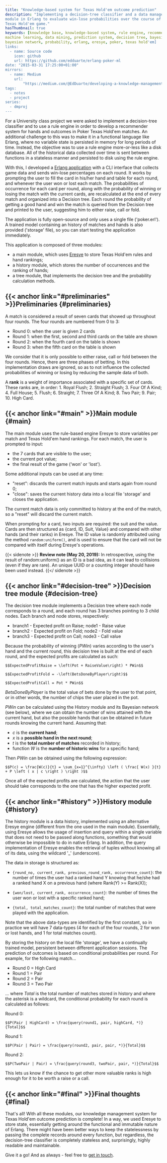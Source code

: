 ```yaml
---
title: "Knowledge-based system for Texas Hold'em outcome prediction"
description: "Implementing a decision-tree classifier and a data management
module in Erlang to evaluate win-lose probabilities over the course of a Poker
Texas Hold'em game."
hasThumbnail: true
keywords: [knowledge base, knowledge-based system, rule engine, recommender,
machine learning, data mining, prediction system, decision tree, bayesian,
bayesian network, probability, erlang, eresye, poker, texas hold'em]
links:
  - name: Source code
    icon: github
    url: https://github.com/edduarte/erlang-poker-ml
date: "2015-03-31 17:25:00+01:00"
mirrors:
  - name: Medium
    url:
        "https://medium.com/@EdDuarte/developing-a-knowledge-management-system-for-texas-holdem-outcome-prediction-in-erlang-cf3440ab806b"
tags:
  - notes
  - project
series:
  - dmproj
---
```


For a University class project we were asked to implement a decision-tree
classifier and to use a rule engine in order to develop a recommender system for
hands and outcomes in Poker Texas Hold'em matches. An additional challenge to
this was to make it in a functional language like Erlang, where no variable
state is persisted in memory for long periods of time. Instead, the objective
was to use a rule engine more-or-less like a disk database. All of the
historical data collected over time is sent between functions in a stateless
manner and persisted to disk using the rule engine.

With this, I developed a [Erlang
application](https://github.com/edduarte/erlang-poker-ml) with a CLI interface
that collects game data and sends win-lose percentages on each round. It works
by prompting the user to fill the card in his/her hand and table for each round,
and whenever the user won or lost each match. The probabilities of occurrence
for each card per round, along with the probability of winning or losing the
match with the current cards, are recalculated at the end of every match and
organized into a Decision tree. Each round the probability of getting a good
hand and win the match is queried from the Decision tree and printed to the
user, suggesting him to either raise, call or fold.

The application is fully open-source and only uses a single file ('poker.erl').
A trained model containing an history of matches and hands is also provided
('storage' file), so you can start testing the application immediately.

This application is composed of three modules:

- a main module, which uses [Eresye](http://sourceforge.net/projects/eresye/) to
  store Texas Hold'em rules and hand rankings;
- a history module, which stores the number of occurrences and the ranking of
  hands;
- a tree module, that implements the decision tree and the probability
  calculation methods.


## {{< anchor link="#preliminaries" >}}Preliminaries {#preliminaries}

A match is considered a result of seven cards that showed up throughout four
rounds. The four rounds are numbered from 0 to 3:

- Round 0: when the user is given 2 cards
- Round 1: when the first, second and third cards on the table are shown
- Round 2: when the fourth card on the table is shown
- Round 3: when the fifth card on the table is shown

We consider that it is only possible to either raise, call or fold between the
four rounds. Hence, there are three phases of betting. In this implementation draws are
ignored, so as to not influence the collected probabilities of winning or losing
by reducing the sample data of both.

A **rank** is a weight of importance associated with a specific set of cards.
These ranks are, in order: 1. Royal Flush; 2. Straight Flush; 3. Four Of A
Kind; 4. Full House; 5. Flush; 6. Straight; 7. Three Of A Kind; 8. Two Pair; 9.
Pair; 10. High Card.


## {{< anchor link="#main" >}}Main module {#main}

The main module uses the rule-based engine Eresye to store variables per match
and Texas Hold'em hand rankings. For each match, the user is prompted to input:

- the 7 cards that are visible to the user;
- the current pot value;
- the final result of the game ('won' or 'lost').

Some additional inputs can be used at any time:

- "reset": discards the current match inputs and starts again from round 0;
- "close": saves the current history data into a local file 'storage' and closes
  the application.

The current match data is only committed to history at the end of the match, so
a "reset" will discard the current match.

When prompting for a card, two inputs are required: the suit and the value.
Cards are then structured as {card, ID, Suit, Value} and compared with other
hands (and their ranks) in Eresye. The ID value is randomly attributed using the
method ``random:uniform()``, and is used to ensure that the card will not be
compared with itself during Eresye's operations.

{{< sidenote >}}
**Review note (May 20, 2019):** In retrospective, using the result of
random:uniform() as an ID is a bad idea, as it can lead to collisions (even
if they are rare). An unique UUID or a counting integer should have been used
instead.
{{</ sidenote >}}


## {{< anchor link="#decision-tree" >}}Decision tree module {#decision-tree}

The decision tree module implements a Decision tree where each node corresponds
to a round, and each round has 3 branches pointing to 3 child nodes. Each branch
and node stores, respectively:

- branch1 - Expected profit on Raise; node1 - Raise value
- branch2 - Expected profit on Fold; node2 - Fold value
- branch3 - Expected profit on Call; node3 - Call value

Because the probability of winning (*PWin*) varies according to the user's hand
and the current round, this decision tree is built at the end of each round, and
the expected profits are calculated as such:

`$$ExpectedProfitRaise = \left(Pot + RaiseValue\right) * PWin$$`

`$$ExpectedProfitFold = -\left(BetsDoneByPlayer\right)$$`

`$$ExpectedProfitCall = Pot * PWin$$`

*BetsDoneByPlayer* is the total value of bets done by the user to that point, or
in other words, the number of chips the user placed in the pot.

*PWin* can be calculated using the History module and its Bayesian network (see
below), where we can obtain the number of wins attained with the current hand,
but also the possible hands that can be obtained in future rounds knowing the
current hand. Assuming that:

- *c* is the **current hand**;
- *x* is a **possible hand in the next round**;
- *t* is the **total number of matches** recorded in history;
- function *W* is the **number of historic wins** for a specific hand;

Then *PWin* can be obtained using the following expression:

`$$P(c) = \frac{W(c)}{t} = \sum_{x=1}^{\infty} \left ( \frac{ W(x) }{t} + P
\left ( x | c \right ) \right )$$`

Once all of the expected profits are calculated, the action that the user should
take corresponds to the one that has the higher expected profit.



## {{< anchor link="#history" >}}History module {#history}

The history module is a data history, implemented using an alternative Eresye
engine (different from the one used in the main module). Essentially, using
Eresye allows the usage of insertion and query within a single variable that
does not need to be passed along functions, something that would otherwise be
impossible to do in native Erlang. In addition, the query implementation of
Eresye enables the retrieval of tuples without knowing all of its data, using
the wildcard '_' (underscore).

The data in storage is structured as:

- ``{round_no, current_rank, previous_round_rank, occurrence_count}``: the
  number of times the user had a ranked hand Y knowing that he/she had a ranked
  hand X on a previous hand (where Rank(Y) >= Rank(X));

- ``{won/lost, current_rank, occurrence_count}``: the number of times the user
  won or lost with a specific ranked hand;

- ``{total, total_matches_count}``: the total number of matches that were played
  with the application.

Note that the above data-types are identified by the first constant, so in
practice we will have 7 data-types (4 for each of the four rounds, 2 for won or
lost hands, and 1 for total matches count).

By storing the history on the local file 'storage', we have a continually
trained model, persistent between different application sessions. The prediction
of outcomes is based on conditional probabilities per round. For example, for
the following match...

- Round 0 = High Card
- Round 1 = Pair
- Round 2 = Pair
- Round 3 = Two Pair

... where *Total* is the total number of matches stored in history and where the
asterisk is a wildcard, the conditional probability for each round is
calculated as follows:

Round 0:

`$$P(Pair | HighCard) = \frac{query(round1, pair, highCard, *)}{Total}$$`

Round 1:

`$$P(Pair | Pair) = \frac{query(round2, pair, pair, *)}{Total}$$`

Round 2:

`$$P(TwoPair | Pair) = \frac{query(round3, twoPair, pair, *)}{Total}$$`

This lets us know if the chance to get other more valuable ranks is high enough
for it to be worth a raise or a call.

## {{< anchor link="#final" >}}Final thoughts {#final}

That's all! With all these modules, our knowledge management system for Texas
Hold'em outcome prediction is complete! In a way, we used Eresye to store state,
essentially getting around the functional and immutable nature of Erlang. There
might have been better ways to keep the statelessness by passing the complete
records around every function, but regardless, the decision-tree classifier is
completely stateless and, surprisingly, highly readable and maintainable.

Give it a go! And as always - feel free to [get in
touch](mailto:hi@edduarte.com).


<script defer src="/js/math-code.js"></script>
<script defer src="//cdn.bootcss.com/mathjax/2.7.1/MathJax.js?config=TeX-MML-AM_CHTML"></script>
